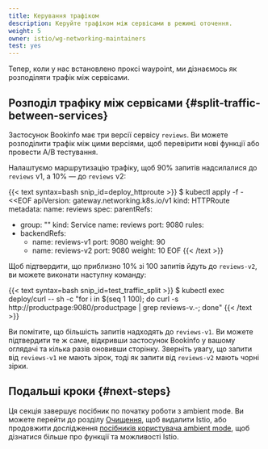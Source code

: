 ```yaml
---
title: Керування трафіком
description: Керуйте трафіком між сервісами в режимі оточення.
weight: 5
owner: istio/wg-networking-maintainers
test: yes
---
```


Тепер, коли у нас встановлено проксі waypoint, ми дізнаємось як розподіляти трафік між сервісами.

## Розподіл трафіку між сервісами {#split-traffic-between-services}

Застосунок Bookinfo має три версії сервісу `reviews`. Ви можете розподілити трафік між цими версіями, щоб перевірити нові функції або провести A/B тестування.

Налаштуємо маршрутизацію трафіку, щоб 90% запитів надсилалися до `reviews` v1, а 10% — до `reviews` v2:

{{< text syntax=bash snip_id=deploy_httproute >}}
$ kubectl apply -f - <<EOF
apiVersion: gateway.networking.k8s.io/v1
kind: HTTPRoute
metadata:
  name: reviews
spec:
  parentRefs:
  - group: ""
    kind: Service
    name: reviews
    port: 9080
  rules:
  - backendRefs:
    - name: reviews-v1
      port: 9080
      weight: 90
    - name: reviews-v2
      port: 9080
      weight: 10
EOF
{{< /text >}}

Щоб підтвердити, що приблизно 10\% зі 100 запитів йдуть до `reviews-v2`, ви можете виконати наступну команду:

{{< text syntax=bash snip_id=test_traffic_split >}}
$ kubectl exec deploy/curl -- sh -c "for i in \$(seq 1 100); do curl -s http://productpage:9080/productpage | grep reviews-v.-; done"
{{< /text >}}

Ви помітите, що більшість запитів надходять до `reviews-v1`. Ви можете підтвердити те ж саме, відкривши застосунок Bookinfo у вашому оглядачі та кілька разів оновивши сторінку. Зверніть увагу, що запити від `reviews-v1` не мають зірок, тоді як запити від `reviews-v2` мають чорні зірки.

## Подальші кроки {#next-steps}

Ця секція завершує посібник по початку роботи з ambient mode. Ви можете перейти до розділу [Очищення](/docs/ambient/getting-started/cleanup), щоб видалити Istio, або продовжити дослідження [посібників користувача ambient mode](/docs/ambient/usage/), щоб дізнатися більше про функції та можливості Istio.
